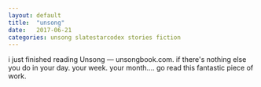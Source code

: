 ```yaml
---
layout: default
title:  "unsong"
date:   2017-06-21
categories: unsong slatestarcodex stories fiction
---
```

i just finished reading Unsong — unsongbook.com. if there's nothing else you do in your day. your week. your month.... go read this fantastic piece of work.
